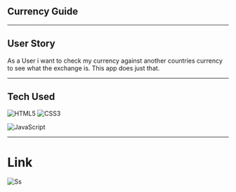 ## Currency Guide
__________________________________________________________________________________________________________________________________________________________
## User Story 

As a User i want to check my currency against another countries currency to see what the exchange is. This app does just that.

__________________________________________________________________________________________________________________________________________________________

## Tech Used 

![HTML5](https://img.shields.io/badge/html5-%23E34F26.svg?logo=html5&logoColor=white&style=for-the-badge)
![CSS3](https://img.shields.io/badge/css3-%231572B6.svg?logo=css3&logoColor=white&style=for-the-badge)

![JavaScript](https://img.shields.io/badge/-JavaScript-%23F7DF1C?style=flat-square&logo=javascript&logoColor=000000&color=d1b01f)
__________________________________________________________________________________________________________________________________________________


# Link
![Ss](https://karltunmoreno.github.io/Currency-Guide/)
